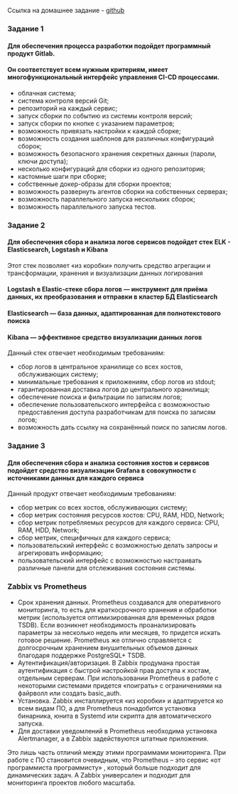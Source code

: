 Ссылка на домашнее задание - [github](https://github.com/netology-code/micros-homeworks/blob/main/11-microservices-03-approaches.md)

### Задание 1
#### Для обеспечения процесса разработки подойдет программный продукт **Gitlab**.

#### Он соответствует всем нужным критериям, имеет многофункциональный интерфейс управления CI-CD процессами.

- облачная система;
- система контроля версий Git;
- репозиторий на каждый сервис;
- запуск сборки по событию из системы контроля версий;
- запуск сборки по кнопке с указанием параметров;
- возможность привязать настройки к каждой сборке;
- возможность создания шаблонов для различных конфигураций сборок;
- возможность безопасного хранения секретных данных (пароли, ключи доступа);
- несколько конфигураций для сборки из одного репозитория;
- кастомные шаги при сборке;
- собственные докер-образы для сборки проектов;
- возможность развернуть агентов сборки на собственных серверах;
- возможность параллельного запуска нескольких сборок;
- возможность параллельного запуска тестов.

### Задание 2
#### Для обеспечения сбора и анализа логов сервисов подойдет стек ELK - Elasticsearch, Logstash и Kibana

Этот стек позволяет «из коробки» получить средство агрегации и трансформации, хранения и визуализации данных логирования

#### Logstash в Elastic-стеке сбора логов — инструмент для приёма данных, их преобразования и отправки в кластер БД Elasticsearch
#### Elasticsearch — база данных, адаптированная для полнотекстового поиска
#### Kibana — эффективное средство визуализации данных логов

Данный стек отвечает необходимым требованиям:
- сбор логов в центральное хранилище со всех хостов, обслуживающих систему;
- минимальные требования к приложениям, сбор логов из stdout;
- гарантированная доставка логов до центрального хранилища;
- обеспечение поиска и фильтрации по записям логов;
- обеспечение пользовательского интерфейса с возможностью предоставления доступа разработчикам для поиска по записям логов;
- возможность дать ссылку на сохранённый поиск по записям логов.

### Задание 3
#### Для обеспечения сбора и анализа состояния хостов и сервисов подойдет средство визуализации Grafana в совокупности с источниками данных для каждого сервиса
Данный продукт отвечает необходимым требованиям:
- сбор метрик со всех хостов, обслуживающих систему;
- сбор метрик состояния ресурсов хостов: CPU, RAM, HDD, Network;
- сбор метрик потребляемых ресурсов для каждого сервиса: CPU, RAM, HDD, Network;
- сбор метрик, специфичных для каждого сервиса;
- пользовательский интерфейс с возможностью делать запросы и агрегировать информацию;
- пользовательский интерфейс с возможностью настраивать различные панели для отслеживания состояния системы.

### Zabbix vs Prometheus
- Срок хранения данных. Prometheus создавался для оперативного мониторинга, то есть для краткосрочного хранения и обработки метрик (используется оптимизированная для временных рядов TSDB). Если возникнет необходимость проанализировать параметры за несколько недель или месяцев, то придется искать готовое решение. Prometheus же отлично справляется с долгосрочным хранением внушительных объемов данных благодаря поддержке PostgreSQL+ TSDB.
- Аутентификация/авторизация. В Zabbix продумана простая аутентификация с быстрой настройкой прав доступа к хостам, отдельным серверам. При использовании Prometheus в работе с некоторыми системами придется «поиграть» с ограничениями на файрволл или создать basic_auth.
- Установка. Zabbix инсталлируется «из коробки» и адаптируется ко всем видам ПО, а для Prometheus понадобится установка бинарника, юнита в Systemd или скрипта для автоматического запуска.
- Для доставки уведомлений в Prometheus необходима установка Alertmanager, а в Zabbix задействуются штатные приложения.

Это лишь часть отличий между этими программами мониторинга. При работе с ПО становится очевидным, что Prometheus – это сервис «от программиста программисту» , который больше подходит для динамических задач. А Zabbix универсален и подходит для мониторинга проектов любого масштаба.
